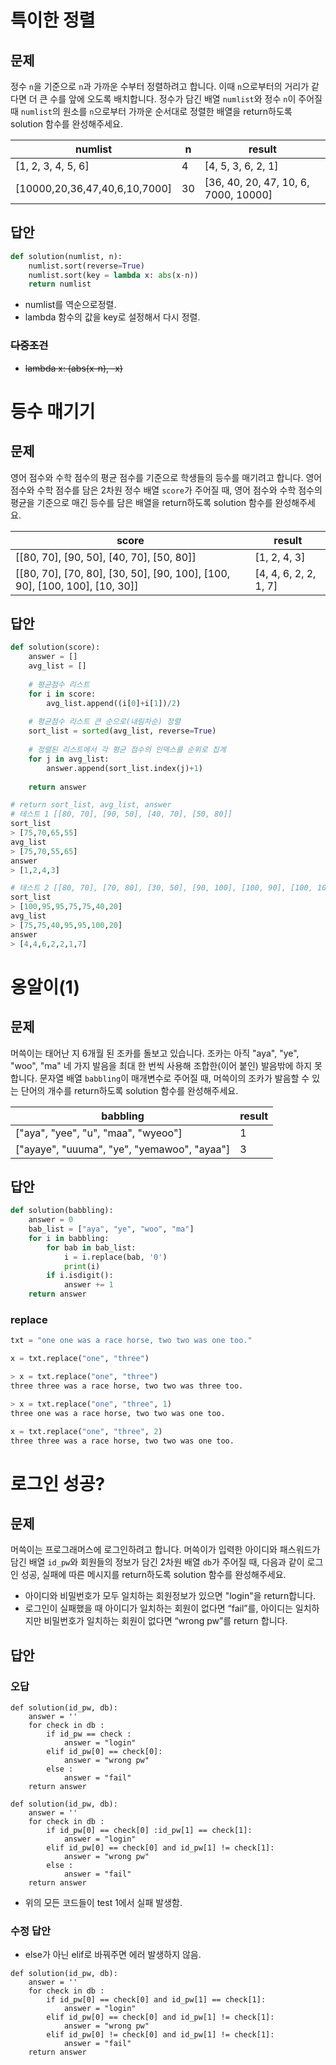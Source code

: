 

# 특이한 정렬

## 문제

정수 `n`을 기준으로 `n`과 가까운 수부터 정렬하려고 합니다. 이때 `n`으로부터의 거리가 같다면 더 큰 수를 앞에 오도록 배치합니다. 정수가 담긴 배열 `numlist`와 정수 `n`이 주어질 때 `numlist`의 원소를 `n`으로부터 가까운 순서대로 정렬한 배열을 return하도록 solution 함수를 완성해주세요.

| numlist                       | n    | result                               |
| ----------------------------- | ---- | ------------------------------------ |
| [1, 2, 3, 4, 5, 6]            | 4    | [4, 5, 3, 6, 2, 1]                   |
| [10000,20,36,47,40,6,10,7000] | 30   | [36, 40, 20, 47, 10, 6, 7000, 10000] |



## 답안

```python
def solution(numlist, n):
    numlist.sort(reverse=True)
    numlist.sort(key = lambda x: abs(x-n))
    return numlist
```

- numlist를 역순으로정렬.
- lambda 함수의 값을 key로 설정해서 다시 정렬.

### ~~다중조건~~

- ~~lambda x: (abs(x-n), -x)~~

  

# 등수 매기기

## 문제

영어 점수와 수학 점수의 평균 점수를 기준으로 학생들의 등수를 매기려고 합니다. 영어 점수와 수학 점수를 담은 2차원 정수 배열 `score`가 주어질 때, 영어 점수와 수학 점수의 평균을 기준으로 매긴 등수를 담은 배열을 return하도록 solution 함수를 완성해주세요.

| score                                                        | result                |
| ------------------------------------------------------------ | --------------------- |
| [[80, 70], [90, 50], [40, 70], [50, 80]]                     | [1, 2, 4, 3]          |
| [[80, 70], [70, 80], [30, 50], [90, 100], [100, 90], [100, 100], [10, 30]] | [4, 4, 6, 2, 2, 1, 7] |



## 답안

```py
def solution(score):
    answer = []
    avg_list = []
    
    # 평균점수 리스트
    for i in score:
        avg_list.append((i[0]+i[1])/2)
    
    # 평균점수 리스트 큰 순으로(내림차순) 정렬
    sort_list = sorted(avg_list, reverse=True)
   
	# 정렬된 리스트에서 각 평균 점수의 인덱스를 순위로 집계
    for j in avg_list:
        answer.append(sort_list.index(j)+1)
        
    return answer
```

```python
# return sort_list, avg_list, answer
# 테스트 1 [[80, 70], [90, 50], [40, 70], [50, 80]]
sort_list 	
> [75,70,65,55]
avg_list
> [75,70,55,65]
answer
> [1,2,4,3]

# 테스트 2 [[80, 70], [70, 80], [30, 50], [90, 100], [100, 90], [100, 100], [10, 30]]
sort_list
> [100,95,95,75,75,40,20]
avg_list
> [75,75,40,95,95,100,20]
answer
> [4,4,6,2,2,1,7]
```





# 옹알이(1)

## 문제

머쓱이는 태어난 지 6개월 된 조카를 돌보고 있습니다. 조카는 아직 "aya", "ye", "woo", "ma" 네 가지 발음을 최대 한 번씩 사용해 조합한(이어 붙인) 발음밖에 하지 못합니다. 문자열 배열 `babbling`이 매개변수로 주어질 때, 머쓱이의 조카가 발음할 수 있는 단어의 개수를 return하도록 solution 함수를 완성해주세요.

| babbling                                    | result |
| ------------------------------------------- | ------ |
| ["aya", "yee", "u", "maa", "wyeoo"]         | 1      |
| ["ayaye", "uuuma", "ye", "yemawoo", "ayaa"] | 3      |

## 답안

```py
def solution(babbling):
    answer = 0
    bab_list = ["aya", "ye", "woo", "ma"]
    for i in babbling:
        for bab in bab_list:
            i = i.replace(bab, '0')
            print(i)
        if i.isdigit():
            answer += 1
    return answer
```



### replace

```py
txt = "one one was a race horse, two two was one too."

x = txt.replace("one", "three")

> x = txt.replace("one", "three")
three three was a race horse, two two was three too.

> x = txt.replace("one", "three", 1)
three one was a race horse, two two was one too.

x = txt.replace("one", "three", 2)
three three was a race horse, two two was one too.
```





# 로그인 성공?

## 문제

머쓱이는 프로그래머스에 로그인하려고 합니다. 머쓱이가 입력한 아이디와 패스워드가 담긴 배열 `id_pw`와 회원들의 정보가 담긴 2차원 배열 `db`가 주어질 때, 다음과 같이 로그인 성공, 실패에 따른 메시지를 return하도록 solution 함수를 완성해주세요.

- 아이디와 비밀번호가 모두 일치하는 회원정보가 있으면 "login"을 return합니다.
- 로그인이 실패했을 때 아이디가 일치하는 회원이 없다면 “fail”를, 아이디는 일치하지만 비밀번호가 일치하는 회원이 없다면 “wrong pw”를 return 합니다.

## 답안

### 오답

```
def solution(id_pw, db):
    answer = ''
    for check in db :
        if id_pw == check :
            answer = "login"
        elif id_pw[0] == check[0]:
            answer = "wrong pw"
        else : 
            answer = "fail"
    return answer
```

```
def solution(id_pw, db):
    answer = ''
    for check in db :
        if id_pw[0] == check[0] :id_pw[1] == check[1]:
            answer = "login"
        elif id_pw[0] == check[0] and id_pw[1] != check[1]:
            answer = "wrong pw"
        else : 
            answer = "fail"
    return answer
```

- 위의 모든 코드들이 test 1에서 실패 발생함.



### 수정 답안

- else가 아닌 elif로 바꿔주면 에러 발생하지 않음.

```
def solution(id_pw, db):
    answer = ''
    for check in db :
        if id_pw[0] == check[0] and id_pw[1] == check[1]:
            answer = "login"
        elif id_pw[0] == check[0] and id_pw[1] != check[1]:
            answer = "wrong pw"
        elif id_pw[0] != check[0] and id_pw[1] != check[1]:
            answer = "fail"
    return answer
```


